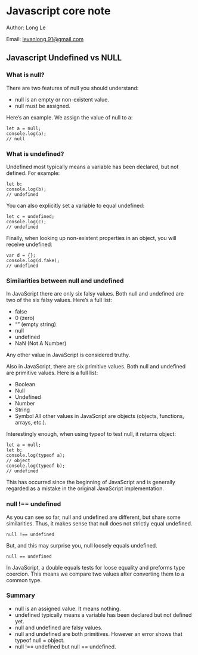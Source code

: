 # Javascript core note

Author: Long Le

Email: levanlong.91@gmail.com

## Javascript Undefined vs NULL
### What is null?
There are two features of null you should understand:

- null is an empty or non-existent value.
- null must be assigned.

Here’s an example. We assign the value of null to a:

```
let a = null;
console.log(a);
// null
```

### What is undefined?
Undefined most typically means a variable has been declared, but not defined. For example:

```
let b;
console.log(b);
// undefined
```

You can also explicitly set a variable to equal undefined:

```
let c = undefined;
console.log(c);
// undefined
```
Finally, when looking up non-existent properties in an object, you will receive undefined:

```
var d = {};
console.log(d.fake);
// undefined
```

### Similarities between null and undefined
In JavaScript there are only six falsy values. Both null and undefined are two of the six falsy values. Here’s a full list:

- false
- 0 (zero)
- “” (empty string)
- null
- undefined
- NaN (Not A Number)

Any other value in JavaScript is considered truthy.

Also in JavaScript, there are six primitive values. Both null and undefined are primitive values. Here is a full list:

- Boolean
- Null
- Undefined
- Number
- String
- Symbol
All other values in JavaScript are objects (objects, functions, arrays, etc.).

Interestingly enough, when using typeof to test null, it returns object:

```
let a = null;
let b;
console.log(typeof a);
// object
console.log(typeof b);
// undefined
```
This has occurred since the beginning of JavaScript and is generally regarded as a mistake in the original JavaScript implementation.

### null !== undefined
As you can see so far, null and undefined are different, but share some similarities. Thus, it makes sense that null does not strictly equal undefined.

```
null !== undefined
```
But, and this may surprise you, null loosely equals undefined.

```
null == undefined
```
In JavaScript, a double equals tests for loose equality and preforms type coercion. This means we compare two values after converting them to a common type.

### Summary
- null is an assigned value. It means nothing.
- undefined typically means a variable has been declared but not defined yet.
- null and undefined are falsy values.
- null and undefined are both primitives. However an error shows that typeof null = object.
- null !== undefined but null == undefined.